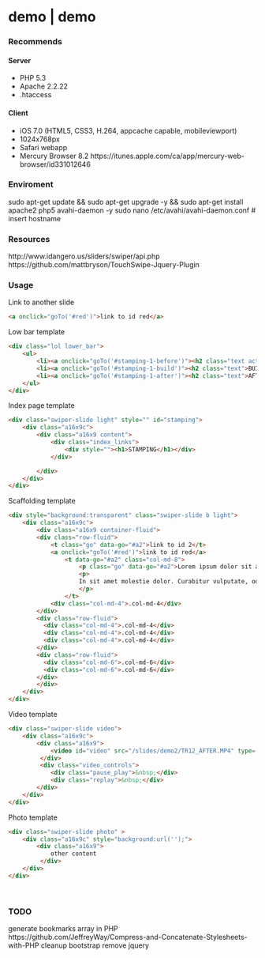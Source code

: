 demo | demo
====
<h3>Recommends</h3> 
<h4>Server</h4>
<ul><li>PHP 5.3</li>
	<li>Apache 2.2.22</li>
	<li>.htaccess</li>
</ul>
<h4>Client</h4>
<ul><li>iOS 7.0 (HTML5, CSS3, H.264, appcache capable, mobileviewport)</li>
	<li>1024x768px</li>
	<li>Safari webapp</li>
	<li>Mercury Browser 8.2 https://itunes.apple.com/ca/app/mercury-web-browser/id331012646</li>
</ul>
<h3>Enviroment</h3> 
sudo apt-get update && sudo apt-get upgrade -y && sudo apt-get install apache2 php5 avahi-daemon -y
sudo nano /etc/avahi/avahi-daemon.conf # insert hostname
<br/>
<h3>Resources</h3> 
http://www.idangero.us/sliders/swiper/api.php
https://github.com/mattbryson/TouchSwipe-Jquery-Plugin
<h3>Usage</h3>
Link to another slide 


```html
<a onclick="goTo('#red')">link to id red</a>
```

Low bar template
```html
<div class="lol lower_bar">
	<ul>
		<li><a onclick="goTo('#stamping-1-before')"><h2 class="text active">BEFORE</h2></a></li>
		<li><a onclick="goTo('#stamping-1-build')"><h2 class="text">BUILD</h2></a></li>
		<li><a onclick="goTo('#stamping-1-after')"><h2 class="text">AFTER</h2></a></li>
	</ul>
</div>
```

Index page template
```html
<div class="swiper-slide light" style="" id="stamping">
	<div class="a16x9c">
		<div class="a16x9 content">
			<div class="index_links">
				<div style=""><h1>STAMPING</h1></div>
			</div>

		</div>
	</div>
</div>
```

Scaffolding template
```html
<div style="background:transparent" class="swiper-slide b light">
	<div class="a16x9c">
		<div class="a16x9 container-fluid">
		<div class="row-fluid">
			<t class="go" data-go="#a2">link to id 2</t>
			<a onclick="goTo('#red')">link to id red</a>
				<t data-go="#a2" class="col-md-8">
					<p class="go" data-go="#a2">Lorem ipsum dolor sit amet, consectetur adipiscing elit. Curabitur dictum mi nec massa tristique tincidunt. Nulla tristique orci non posuere convallis. Proin dapibus lorem vitae neque auctor laoreet. In hac habitasse platea dictumst. Aenean tincidunt purus eu tellus ornare pretium imperdiet nec magna. Curabitur sem diam, facilisis eu porta mollis, cursus nec purus. Donec vulputate euismod accumsan. Maecenas a malesuada nisl. Donec ac porta ante.</p>
					<p>
					In sit amet molestie dolor. Curabitur vulputate, odio at auctor rutrum, elit magna rutrum justo, et scelerisque sapien massa quis augue. Fusce sed dolor et tortor tempor blandit id sed lectus. Sed tempor risus quis quam bibendum hendrerit. Sed vitae ipsum tristique, congue nunc ut, ornare ligula. Integer mattis pharetra quam id luctus. Nunc egestas enim purus, at pharetra nisl convallis sed. Fusce vehicula lacus a libero consectetur, in ultrices neque varius. Ut lacus lectus, bibendum vitae semper eu, vulputate et elit. Interdum et malesuada fames ac ante ipsum primis in faucibus. Sed sagittis, tortor sit amet ornare molestie, felis eros consectetur lacus, ut egestas purus neque nec tortor. Proin enim erat, volutpat quis dapibus quis, commodo at orci. Nulla facilisi. Donec non eros eros. Fusce bibendum tortor nulla, non mollis libero aliquet id. Nunc in arcu velit.		
					</p>
				</t>
			<div class="col-md-4">.col-md-4</div>
		</div>
		<div class="row-fluid">
		  <div class="col-md-4">.col-md-4</div>
		  <div class="col-md-4">.col-md-4</div>
		  <div class="col-md-4">.col-md-4</div>
		</div>
		<div class="row-fluid">
		  <div class="col-md-6">.col-md-6</div>
		  <div class="col-md-6">.col-md-6</div>
		</div>
		</div>
	</div>
</div>
```

Video template
```html
<div class="swiper-slide video">
	<div class="a16x9c">
		<div class="a16x9">
			<video id="video" src="/slides/demo2/TR12_AFTER.MP4" type='video/mp4; codecs="avc1.42E01E, mp4a.40.2"' style="margin-top:-20px; z-index:1" id="video1" width="1024" height="580" preload x-webkit-airplay="disallow" />
		 </div>
		 <div class="video_controls">
			<div class="pause_play">&nbsp;</div>
			<div class="replay">&nbsp;</div>
		</div>
	</div>				
</div>
```


Photo template
```html
<div class="swiper-slide photo" >
	<div class="a16x9c" style="background:url('');">
		<div class="a16x9">
			other content
		 </div>
	</div>				
</div>
```

<br/>
<h3>TODO</h3>
generate bookmarks array in PHP 
https://github.com/JeffreyWay/Compress-and-Concatenate-Stylesheets-with-PHP
cleanup bootstrap
remove jquery
